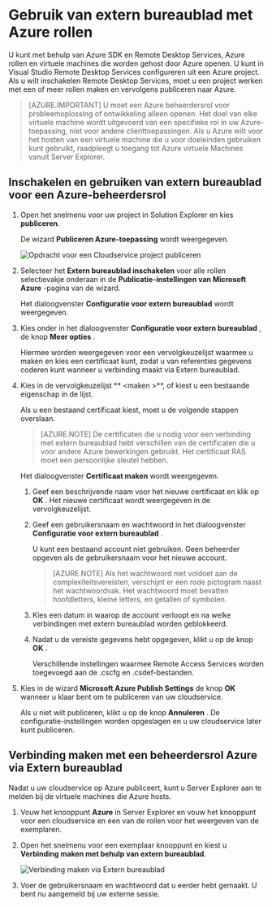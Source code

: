 <properties 
   pageTitle="Gebruik van extern bureaublad met Azure rollen | Microsoft Azure"
   description="Gebruik van extern bureaublad met Azure rollen"
   services="visual-studio-online"
   documentationCenter="na"
   authors="TomArcher"
   manager="douge"
   editor="" />
<tags 
   ms.service="multiple"
   ms.devlang="multiple"
   ms.topic="article"
   ms.tgt_pltfrm="na"
   ms.workload="na"
   ms.date="08/15/2016"
   ms.author="tarcher" />

# <a name="using-remote-desktop-with-azure-roles"></a>Gebruik van extern bureaublad met Azure rollen

U kunt met behulp van Azure SDK en Remote Desktop Services, Azure rollen en virtuele machines die worden gehost door Azure openen. U kunt in Visual Studio Remote Desktop Services configureren uit een Azure project. Als u wilt inschakelen Remote Desktop Services, moet u een project werken met een of meer rollen maken en vervolgens publiceren naar Azure.

>[AZURE.IMPORTANT] U moet een Azure beheerdersrol voor probleemoplossing of ontwikkeling alleen openen. Het doel van elke virtuele machine wordt uitgevoerd van een specifieke rol in uw Azure-toepassing, niet voor andere clienttoepassingen. Als u Azure wilt voor het hosten van een virtuele machine die u voor doeleinden gebruiken kunt gebruikt, raadpleegt u toegang tot Azure virtuele Machines vanuit Server Explorer.

## <a name="to-enable-and-use-remote-desktop-for-an-azure-role"></a>Inschakelen en gebruiken van extern bureaublad voor een Azure-beheerdersrol

1. Open het snelmenu voor uw project in Solution Explorer en kies **publiceren**.

    De wizard **Publiceren Azure-toepassing** wordt weergegeven.

    ![Opdracht voor een Cloudservice project publiceren](./media/vs-azure-tools-remote-desktop-roles/IC799161.png)

1. Selecteer het **Extern bureaublad inschakelen** voor alle rollen selectievakje onderaan in de **Publicatie-instellingen van Microsoft Azure** -pagina van de wizard. 

    Het dialoogvenster **Configuratie voor extern bureaublad** wordt weergegeven.

1. Kies onder in het dialoogvenster **Configuratie voor extern bureaublad** , de knop **Meer opties** . 
 
    Hiermee worden weergegeven voor een vervolgkeuzelijst waarmee u maken en kies een certificaat kunt, zodat u van referenties gegevens coderen kunt wanneer u verbinding maakt via Extern bureaublad.

1. Kies in de vervolgkeuzelijst ** &lt;maken >**, of kiest u een bestaande eigenschap in de lijst. 

    Als u een bestaand certificaat kiest, moet u de volgende stappen overslaan.

    >[AZURE.NOTE] De certificaten die u nodig voor een verbinding met extern bureaublad hebt verschillen van de certificaten die u voor andere Azure bewerkingen gebruikt. Het certificaat RAS moet een persoonlijke sleutel hebben.

    Het dialoogvenster **Certificaat maken** wordt weergegeven.

    1. Geef een beschrijvende naam voor het nieuwe certificaat en klik op **OK** . Het nieuwe certificaat wordt weergegeven in de vervolgkeuzelijst.

    1. Geef een gebruikersnaam en wachtwoord in het dialoogvenster **Configuratie voor extern bureaublad** .
    
        U kunt een bestaand account niet gebruiken. Geen beheerder opgeven als de gebruikersnaam voor het nieuwe account.

        >[AZURE.NOTE] Als het wachtwoord niet voldoet aan de complexiteitsvereisten, verschijnt er een rode pictogram naast het wachtwoordvak. Het wachtwoord moet bevatten hoofdletters, kleine letters, en getallen of symbolen.

    1. Kies een datum in waarop de account verloopt en na welke verbindingen met extern bureaublad worden geblokkeerd.

    1. Nadat u de vereiste gegevens hebt opgegeven, klikt u op de knop **OK** .
    
        Verschillende instellingen waarmee Remote Access Services worden toegevoegd aan de .cscfg en .csdef-bestanden.

1. Kies in de wizard **Microsoft Azure Publish Settings** de knop **OK** wanneer u klaar bent om te publiceren van uw cloudservice.

    Als u niet wilt publiceren, klikt u op de knop **Annuleren** . De configuratie-instellingen worden opgeslagen en u uw cloudservice later kunt publiceren.

## <a name="connect-to-an-azure-role-by-using-remote-desktop"></a>Verbinding maken met een beheerdersrol Azure via Extern bureaublad

Nadat u uw cloudservice op Azure publiceert, kunt u Server Explorer aan te melden bij de virtuele machines die Azure hosts. 

1. Vouw het knooppunt **Azure** in Server Explorer en vouw het knooppunt voor een cloudservice en een van de rollen voor het weergeven van de exemplaren.

1. Open het snelmenu voor een exemplaar knooppunt en kiest u **Verbinding maken met behulp van extern bureaublad**.

    ![Verbinding maken via Extern bureaublad](./media/vs-azure-tools-remote-desktop-roles/IC799162.png)

1. Voer de gebruikersnaam en wachtwoord dat u eerder hebt gemaakt. U bent nu aangemeld bij uw externe sessie.


